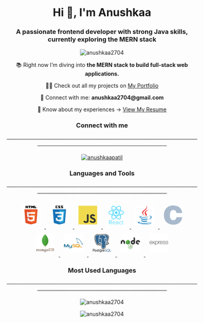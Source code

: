 <div align="center">

  <h1>Hi 👋, I'm Anushkaa</h1>
  

  <h3>A passionate frontend developer with strong Java skills, currently exploring the MERN stack</h3>

  <p>
    <img src="https://komarev.com/ghpvc/?username=anushkaa2704&label=Profile%20views&color=0e75b6&style=flat" alt="anushkaa2704" />
  </p>

  <p>📚 Right now I’m diving into <strong>the MERN stack to build full-stack web applications.</strong></p>

  <p>👨‍💻 Check out all my projects on 
    <a href="https://portfolio-azure-six-62.vercel.app/">My Portfolio</a>
  </p>

  <p>💬 Connect with me: <strong>anushkaa2704@gmail.com</strong></p>

  <p>📄 Know about my experiences → 
    <a href="https://drive.google.com/file/d/1Ype_CmcHnroY2LVRAofEi6ThXqWH_XYW/view?usp=sharing">View My Resume</a>
  </p>

### Connect with me
────────────────────────────────────────────────────────────────────────────────────

  <p>
    <a href="https://linkedin.com/in/anushkaapatil" target="blank">
      <img src="https://raw.githubusercontent.com/rahuldkjain/github-profile-readme-generator/master/src/images/icons/Social/linked-in-alt.svg" alt="anushkaapatil" height="40" width="40" style="margin: 0 15px;"/>
    </a>
  </p>

  ### Languages and Tools
  ────────────────────────────────────────────────────────────────────────────────────

  <p>
    <a href="https://www.w3.org/html/" target="_blank" rel="noreferrer">
      <img src="https://raw.githubusercontent.com/devicons/devicon/master/icons/html5/html5-original-wordmark.svg" alt="html5" width="50" height="50" style="margin: 10px;"/>
    </a>
    <a href="https://www.w3schools.com/css/" target="_blank" rel="noreferrer">
      <img src="https://raw.githubusercontent.com/devicons/devicon/master/icons/css3/css3-original-wordmark.svg" alt="css3" width="50" height="50" style="margin: 10px;"/>
    </a>
    <a href="https://developer.mozilla.org/en-US/docs/Web/JavaScript" target="_blank" rel="noreferrer">
      <img src="https://raw.githubusercontent.com/devicons/devicon/master/icons/javascript/javascript-original.svg" alt="javascript" width="50" height="50" style="margin: 10px;"/>
    </a>
    <a href="https://reactjs.org/" target="_blank" rel="noreferrer">
      <img src="https://raw.githubusercontent.com/devicons/devicon/master/icons/react/react-original-wordmark.svg" alt="react" width="50" height="50" style="margin: 10px;"/>
    </a>
    <a href="https://www.java.com" target="_blank" rel="noreferrer">
      <img src="https://raw.githubusercontent.com/devicons/devicon/master/icons/java/java-original.svg" alt="java" width="50" height="50" style="margin: 10px;"/>
    </a>
    <a href="https://www.cprogramming.com/" target="_blank" rel="noreferrer">
      <img src="https://raw.githubusercontent.com/devicons/devicon/master/icons/c/c-original.svg" alt="c" width="50" height="50" style="margin: 10px;"/>
    </a>
    <a href="https://www.mongodb.com/" target="_blank" rel="noreferrer">
      <img src="https://raw.githubusercontent.com/devicons/devicon/master/icons/mongodb/mongodb-original-wordmark.svg" alt="mongodb" width="50" height="50" style="margin: 10px;"/>
    </a>
    <a href="https://www.mysql.com/" target="_blank" rel="noreferrer">
      <img src="https://raw.githubusercontent.com/devicons/devicon/master/icons/mysql/mysql-original-wordmark.svg" alt="mysql" width="50" height="50" style="margin: 10px;"/>
    </a>
    <a href="https://www.postgresql.org" target="_blank" rel="noreferrer">
      <img src="https://raw.githubusercontent.com/devicons/devicon/master/icons/postgresql/postgresql-original-wordmark.svg" alt="postgresql" width="50" height="50" style="margin: 10px;"/>
    </a>
    <a href="https://nodejs.org" target="_blank" rel="noreferrer">
      <img src="https://raw.githubusercontent.com/devicons/devicon/master/icons/nodejs/nodejs-original-wordmark.svg" alt="nodejs" width="50" height="50" style="margin: 10px;"/>
    </a>
    <a href="https://expressjs.com" target="_blank" rel="noreferrer">
      <img src="https://raw.githubusercontent.com/devicons/devicon/master/icons/express/express-original-wordmark.svg" alt="express" width="50" height="50" style="margin: 10px;"/>
    </a>
  </p>

  ### Most Used Languages
  ────────────────────────────────────────────────────────────────────────────────────

  <p>
    <img src="https://github-readme-stats.vercel.app/api/top-langs?username=anushkaa2704&show_icons=true&locale=en&layout=compact" alt="anushkaa2704" />
  </p>

  <p>
    <img src="https://github-readme-streak-stats.herokuapp.com/?user=anushkaa2704&" alt="anushkaa2704" />
  </p>

</div>
